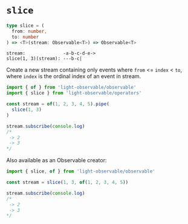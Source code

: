 # `slice`
```typescript
type slice = (
  from: number,
  to: number
) => <T>(stream: Observable<T>) => Observable<T>
```

```
stream:              -a-b-c-d-e->
slice(1, 3)(stream): ---b-c|
```

Create a new stream containing only events where `from` <= `index` < `to`, where `index` is the ordinal index of an event in stream.

```typescript
import { of } from 'light-observable/observable'
import { slice } from 'light-observable/operators'

const stream = of(1, 2, 3, 4, 5).pipe(
  slice(1, 3)
) 

stream.subscribe(console.log)
/*
 -> 2
 -> 3
*/
```

Also available as an Observable creator:
```typescript
import { slice, of } from 'light-observable/observable'

const stream = slice(1, 3, of(1, 2, 3, 4, 5))

stream.subscribe(console.log)
/*
 -> 2
 -> 3
*/
```